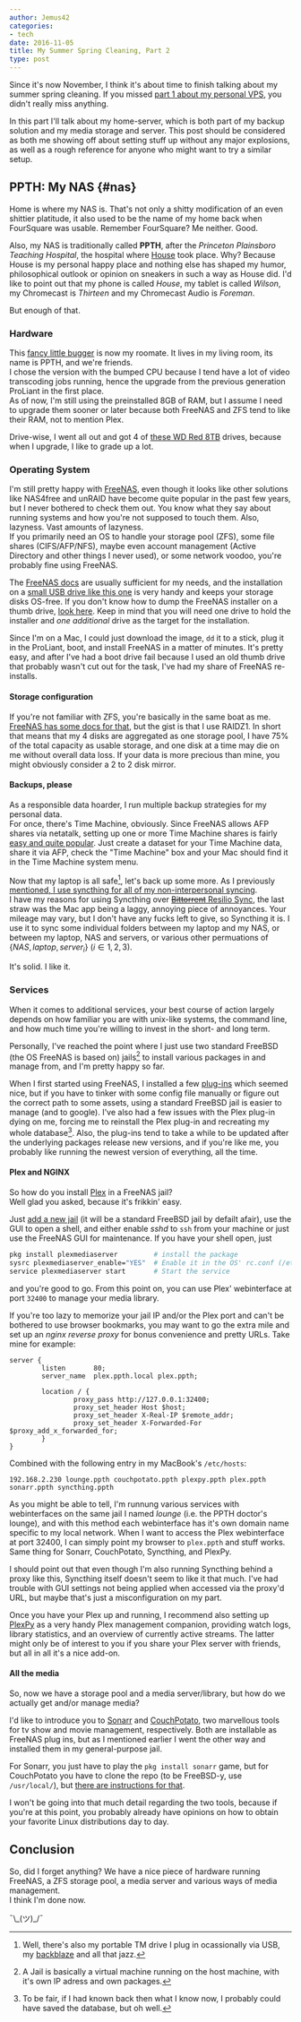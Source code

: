 ```yaml
---
author: Jemus42
categories:
- tech
date: 2016-11-05
title: My Summer Spring Cleaning, Part 2
type: post
---
```


Since it's now November, I think it's about time to finish talking about my summer spring cleaning. If you missed [part 1 about my personal VPS](https://blog.jemu.name/post/2016/10/my-summer-spring-cleaning-part-1/), you didn't really miss anything.

In this part I'll talk about my home-server, which is both part of my backup solution and my media storage and server. This post should be considered as both me showing off about setting stuff up without any major explosions, as well as a rough reference for anyone who might want to try a similar setup.

## PPTH: My NAS {#nas}

Home is where my NAS is. That's not only a shitty modification of an even shittier platitude, it also used to be the name of my home back when FourSquare was usable. Remember FourSquare? Me neither. Good.  

Also, my NAS is traditionally called **PPTH**, after the *Princeton Plainsboro Teaching Hospital*, the hospital where [House](https://trakt.tv/shows/house) took place. Why? Because House is my personal happy place and nothing else has shaped my humor, philosophical outlook or opinion on sneakers in such a way as House did. I'd like to point out that my phone is called *House*, my tablet is called *Wilson*, my Chromecast is *Thirteen* and my Chromecast Audio is *Foreman*.  

But enough of that.

### Hardware

This [fancy little bugger](https://www.cyberport.de/hp-proliant-gen8-microserver---xeon-e3-1220l-v2-2-3ghz-8gb-0gb-4x-8-9cm-3-5-lff-1503-27K_548.html) is now my roomate. It lives in my living room, its name is PPTH, and we're friends.  
I chose the version with the bumped CPU because I tend have a lot of video transcoding jobs running, hence the upgrade from the previous generation ProLiant in the first place.  
As of now, I'm still using the preinstalled 8GB of RAM, but I assume I need to upgrade them sooner or later because both FreeNAS and ZFS tend to like their RAM, not to mention Plex.

Drive-wise, I went all out and got 4 of [these WD Red 8TB](https://www.cyberport.de/wd-red-wd80efzx-8tb-5400rpm-128mb-3-5zoll-sata600-3404-24D_404.html) drives, because when I upgrade, I like to grade up a lot.

### Operating System

I'm still pretty happy with [FreeNAS](http://www.freenas.org/), even though it looks like other solutions like NAS4free and unRAID have become quite popular in the past few years, but I never bothered to check them out. You know what they say about running systems and how you're not supposed to touch them. Also, lazyness. Vast amounts of lazyness.  
If you primarily need an OS to handle your storage pool (ZFS), some file shares (CIFS/AFP/NFS), maybe even account management (Active Directory and other things I never used), or some network voodoo, you're probably fine using FreeNAS. 

The [FreeNAS docs](http://doc.freenas.org/9.10/) are usually sufficient for my needs, and the installation on a [small USB drive like this one](https://www.amazon.de/SanDisk-Ultra-Flash-Drive-150MB/dp/B00LLER2CS/) is very handy and keeps your storage disks OS-free. If you don't know how to dump the FreeNAS installer on a thumb drive, [look here](http://doc.freenas.org/9.10/install.html#preparing-the-media). Keep in mind that you will need one drive to hold the installer and *one additional* drive as the target for the installation.   

Since I'm on a Mac, I could just download the image, `dd` it to a stick, plug it in the ProLiant, boot, and install FreeNAS in a matter of minutes. It's pretty easy, and after I've had a boot drive fail because I used an old thumb drive that probably wasn't cut out for the task, I've had my share of FreeNAS re-installs.

#### Storage configuration

If you're not familiar with ZFS, you're basically in the same boat as me. [FreeNAS has some docs for that](http://doc.freenas.org/9.10/zfsprimer.html#), but the gist is that I use RAIDZ1. In short that means that my 4 disks are aggregated as one storage pool, I have 75% of the total capacity as usable storage, and one disk at a time may die on me without overall data loss. If your data is more precious than mine, you might obviously consider a 2 to 2 disk mirror.

#### Backups, please

As a responsible data hoarder, I run multiple backup strategies for my personal data.  
For once, there's Time Machine, obviously. Since FreeNAS allows AFP shares via netatalk, setting up one or more Time Machine shares is fairly [easy and quite popular](http://doc.freenas.org/9.10/sharing.html?highlight=time%20machine#apple-afp-shares). Just create a dataset for your Time Machine data, share it via AFP, check the "Time Machine" box and your Mac should find it in the Time Machine system menu.

Now that my laptop is all safe[^1], let's back up some more. 
 As I previously [mentioned, I use syncthing for all of my non-interpersonal syncing](https://blog.jemu.name/post/2016/10/my-summer-spring-cleaning-part-1/#sync).  
I have my reasons for using Syncthing over [~~Bittorrent~~ Resilio Sync](https://www.resilio.com/individuals/), the last straw was the Mac app being a laggy, annoying piece of annoyances. Your mileage may vary, but I don't have any fucks left to give, so Syncthing it is.
I use it to sync some individual folders between my laptop and my NAS, or between my laptop, NAS and servers, or various other permuations of $\{NAS, laptop, server_i \}$ $(i \in 1, 2, 3)$.

It's solid. I like it.

### Services

When it comes to additional services, your best course of action largely depends on how familiar you are with unix-like systems, the command line, and how much time you're willing to invest in the short- and long term.

Personally, I've reached the point where I just use two standard FreeBSD (the OS FreeNAS is based on) jails[^2] to install various packages in and manage from, and I'm pretty happy so far. 

When I first started using FreeNAS, I installed a few [plug-ins](http://doc.freenas.org/9.10/plugins.html) which seemed nice, but if you have to tinker with some config file manually or figure out the correct path to some assets, using a standard FreeBSD jail is easier to manage (and to google). I've also had a few issues with the Plex plug-in dying on me, forcing me to reinstall the Plex plug-in and recreating my whole database[^3]. Also, the plug-ins tend to take a while to be updated after the underlying packages release new versions, and if you're like me, you probably like running the newest version of everything, all the time.

#### Plex and NGINX

So how do you install [Plex](https://plex.tv) in a FreeNAS jail?  
Well glad you asked, because it's frikkin' easy.

Just [add a new jail](http://doc.freenas.org/9.10/jails.html#adding-jails) (it will be a standard FreeBSD jail by defailt afair), use the GUI to open a shell, and either enable *sshd* to `ssh` from your machine or just use the FreeNAS GUI for maintenance. If you have your shell open, just 

```sh
pkg install plexmediaserver         # install the package
sysrc plexmediaserver_enable="YES"  # Enable it in the OS' rc.conf (/etc/rc.conf)
service plexmediaserver start       # Start the service

```
and you're good to go. From this point on, you can use Plex' webinterface at port `32400` to manage your media library.

If you're too lazy to memorize your jail IP and/or the Plex port and can't be bothered to use browser bookmarks, you may want to go the extra mile and set up an *nginx reverse proxy* for bonus convenience and pretty URLs. Take mine for example:

```nginx
server {
        listen       80;
        server_name  plex.ppth.local plex.ppth;

        location / {
                proxy_pass http://127.0.0.1:32400;
                proxy_set_header Host $host;
                proxy_set_header X-Real-IP $remote_addr;
                proxy_set_header X-Forwarded-For $proxy_add_x_forwarded_for;
        }
}
```

Combined with the following entry in my MacBook's `/etc/hosts`:

`192.168.2.230 lounge.ppth couchpotato.ppth plexpy.ppth plex.ppth sonarr.ppth syncthing.ppth`

As you might be able to tell, I'm runnung various services with webinterfaces on the same jail I named *lounge* (i.e. the PPTH doctor's lounge), and with this method each webinterface has it's own domain name specific to my local network. When I want to access the Plex webinterface at port 32400, I can simply point my browser to `plex.ppth` and stuff works. Same thing for Sonarr, CouchPotato, Syncthing, and PlexPy.

I should point out that even though I'm also running Syncthing behind a proxy like this, Syncthing itself doesn't seem to like it that much. I've had trouble with GUI settings not being applied when accessed via the proxy'd URL, but maybe that's just a misconfiguration on my part.

Once you have your Plex up and running, I recommend also setting up [PlexPy](https://github.com/JonnyWong16/plexpy) as a very handy Plex management companion, providing watch logs, library statistics, and an overview of currently active streams. The latter might only be of interest to you if you share your Plex server with friends, but all in all it's a nice add-on.

#### All the media

So, now we have a storage pool and a media server/library, but how do we actually get and/or manage media?

I'd like to introduce you to [Sonarr](https://sonarr.tv/) and [CouchPotato](https://couchpota.to/), two marvellous tools for tv show and movie management, respectively. Both are installable as FreeNAS plug ins, but as I mentioned earlier I went the other way and installed them in my general-purpose jail.

For Sonarr, you just have to play the `pkg install sonarr` game, but for CouchPotato you have to clone the repo (to be FreeBSD-y, use `/usr/local/`), but [there are instructions for that](https://github.com/CouchPotato/CouchPotatoServer#couchpotato).

I won't be going into that much detail regarding the two tools, because if you're at this point, you probably already have opinions on how to obtain your favorite Linux distributions day to day.

## Conclusion

So, did I forget anything? We have a nice piece of hardware running FreeNAS, a ZFS storage pool, a media server and various ways of media management.  
I think I'm done now.

¯\\\_(ツ)_/¯


[^1]: Well, there's also my portable TM drive I plug in ocassionally via USB, my [backblaze](https://link.jemu.name/backblaze) and all that jazz.
[^2]: A Jail is basically a virtual machine running on the host machine, with it's own IP adress and own packages.
[^3]: To be fair, if I had known back then what I know now, I probably could have saved the database, but oh well.
